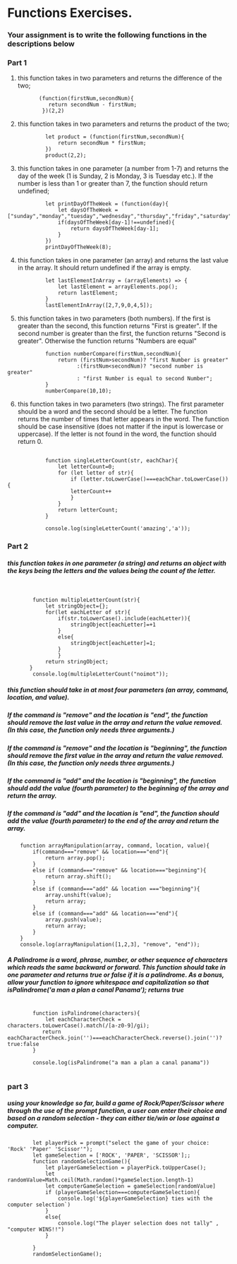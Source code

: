 # Functions Exercises.

### Your assignment is to write the following functions in the descriptions below

### Part 1

1. this function takes in two parameters and returns the difference of the two;

```
          (function(firstNum,secondNum){
             return secondNum - firstNum;
           })(2,2)

```

2. this function takes in two parameters and returns the product of the two;

```
            let product = (function(firstNum,secondNum){
                return secondNum * firstNum;
            })
            product(2,2);
```

3. this function takes in one parameter (a number from 1-7) and returns the day of the week (1 is Sunday, 2 is Monday, 3 is Tuesday etc.). If the number is less than 1 or greater than 7, the function should return undefined;

```
            let printDayOfTheWeek = (function(day){
                let daysOfTheWeek = ["sunday","monday","tuesday","wednesday","thursday","friday","saturday"];
                if(daysOfTheWeek[day-1]!==undefined){
                    return daysOfTheWeek[day-1];
                }
            })
            printDayOfTheWeek(8);
```

4. this function takes in one parameter (an array) and returns the last value in the array. It should return undefined if the array is empty.

```
            let lastElementInArray = (arrayElements) => {
                let lastElement = arrayElements.pop();
                return lastElement;
            }
            lastElementInArray([2,7,9,0,4,5]);

```

5. this function takes in two parameters (both numbers). If the first is greater than the second, this function returns "First is greater". If the second number is greater than the first, the function returns "Second is greater". Otherwise the function returns "Numbers are equal"

```     
            function numberCompare(firstNum,secondNum){
                return (firstNum>secondNum)? "first Number is greater"
                      :(firstNum<secondNum)? "second number is greater"
                      : "first Number is equal to second Number";
            }
            numberCompare(10,10);
```


6. this function takes in two parameters (two strings). The first parameter should be a word and the second should be a letter. The function returns the number of times that letter appears in the word. The function should be case insensitive (does not matter if the input is lowercase or uppercase). If the letter is not found in the word, the function should return 0.

```

            function singleLetterCount(str, eachChar){
                let letterCount=0;
                for (let letter of str){
                    if (letter.toLowerCase()===eachChar.toLowerCase()){
                    letterCount++
                    }
                }
                return letterCount;
            }

            console.log(singleLetterCount('amazing','a'));

```

### Part 2

##### this function takes in one parameter (a string) and returns an object with the keys being the letters and the values being the count of the letter.

```

            
        function multipleLetterCount(str){
            let stringObject={};
            for(let eachLetter of str){
                if(str.toLowerCase().include(eachLetter)){
                    stringObject[eachLetter]=+1
                }
                else{
                    stringObject[eachLetter]=1;
                }
                }
            return stringObject;
       }
        console.log(multipleLetterCount("noimot"));

```

##### this function should take in at most four parameters (an array, command, location, and value).
##### If the command is "remove" and the location is "end", the function should remove the last value in the array and return the value removed. (In this case, the function only needs three arguments.)
##### If the command is "remove" and the location is "beginning", the function should remove the first value in the array and return the value removed. (In this case, the function only needs three arguments.)
##### If the command is "add" and the location is "beginning", the function should add the value (fourth parameter) to the beginning of the array and return the array.
##### If the command is "add" and the location is "end", the function should add the value (fourth parameter) to the end of the array and return the array.

``` 
    function arrayManipulation(array, command, location, value){
        if(command==="remove" && location==="end"){
            return array.pop();
        }
        else if (command==="remove" && location==="beginning"){
            return array.shift();
        }
        else if (command==="add" && location ==="beginning"){
            array.unshift(value);
            return array;
        }
        else if (command==="add" && location==="end"){
            array.push(value);
            return array;
        }
    }
    console.log(arrayManipulation([1,2,3], "remove", "end"));

```


##### A Palindrome is a word, phrase, number, or other sequence of characters which reads the same backward or forward. This function should take in one parameter and returns true or false if it is a palindrome. As a bonus, allow your function to ignore whitespace and capitalization so that isPalindrome('a man a plan a canal Panama'); returns true

```

        function isPalindrome(characters){
            let eachCharacterCheck = characters.toLowerCase().match(/[a-z0-9]/gi);
           return eachCharacterCheck.join('')===eachCharacterCheck.reverse().join('')?true:false
        }

        console.log(isPalindrome("a man a plan a canal panama"))


```

### part 3

##### using your knowledge so far, build a game of Rock/Paper/Scissor where through the use of the prompt function, a user can enter their choice and based on a random selection - they can either tie/win or lose against a computer.

```
        let playerPick = prompt("select the game of your choice: 'Rock' 'Paper' 'Scissor'");
        let gameSelection = ['ROCK', 'PAPER', 'SCISSOR'];;
        function randomSelectionGame(){
            let playerGameSelection = playerPick.toUpperCase();
            let randomValue=Math.ceil(Math.random()*gameSelection.length-1)
            let computerGameSelection = gameSelection[randomValue]
            if (playerGameSelection===computerGameSelection){
                console.log('${playerGameSelection} ties with the computer selection`)
            }
            else{
                console.log("The player selection does not tally" , "computer WINS!!")
            }

        }
        randomSelectionGame();
